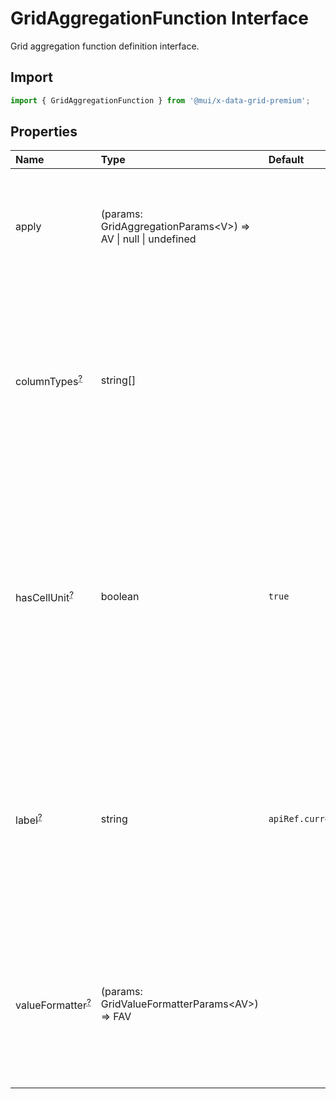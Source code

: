 # GridAggregationFunction Interface

<p class="description">Grid aggregation function definition interface.</p>

## Import

```js
import { GridAggregationFunction } from '@mui/x-data-grid-premium';
```

## Properties

| Name                                                                                                                                                                                                | Type                                                                                                  | Default                                                                                                       | Description                                                                                                                                                                                |
| :-------------------------------------------------------------------------------------------------------------------------------------------------------------------------------------------------- | :---------------------------------------------------------------------------------------------------- | :------------------------------------------------------------------------------------------------------------ | :----------------------------------------------------------------------------------------------------------------------------------------------------------------------------------------- |
| <span class="prop-name">apply [<span class="plan-premium" title="Premium plan"></span>](/x/introduction/licensing/#premium-plan)</span>                                                             | <span class="prop-type">(params: GridAggregationParams&lt;V&gt;) =&gt; AV \| null \| undefined</span> |                                                                                                               | Function that takes the current cell values and generates the aggregated value.                                                                                                            |
| <span class="prop-name optional">columnTypes<sup><abbr title="optional">?</abbr></sup> [<span class="plan-premium" title="Premium plan"></span>](/x/introduction/licensing/#premium-plan)</span>    | <span class="prop-type">string[]</span>                                                               |                                                                                                               | Column types supported by this aggregation function.<br />If not defined, all types are supported (in most cases this property should be defined).                                         |
| <span class="prop-name optional">hasCellUnit<sup><abbr title="optional">?</abbr></sup> [<span class="plan-premium" title="Premium plan"></span>](/x/introduction/licensing/#premium-plan)</span>    | <span class="prop-type">boolean</span>                                                                | <span class="prop-default">`true`</span>                                                                      | Indicates if the aggregated value have the same unit as the cells used to generate it.<br />It can be used to apply a custom cell renderer only if the aggregated value has the same unit. |
| <span class="prop-name optional">label<sup><abbr title="optional">?</abbr></sup> [<span class="plan-premium" title="Premium plan"></span>](/x/introduction/licensing/#premium-plan)</span>          | <span class="prop-type">string</span>                                                                 | <span class="prop-default">`apiRef.current.getLocaleText('aggregationFunctionLabel{capitalize(name)})`</span> | Label of the aggregation function.<br />Will be used to add a label on the footer of the grouping column when this aggregation function is the only one being used.                        |
| <span class="prop-name optional">valueFormatter<sup><abbr title="optional">?</abbr></sup> [<span class="plan-premium" title="Premium plan"></span>](/x/introduction/licensing/#premium-plan)</span> | <span class="prop-type">(params: GridValueFormatterParams&lt;AV&gt;) =&gt; FAV</span>                 |                                                                                                               | Function that allows to apply a formatter to the aggregated value.<br />If not defined, the grid will use the formatter of the column.                                                     |
